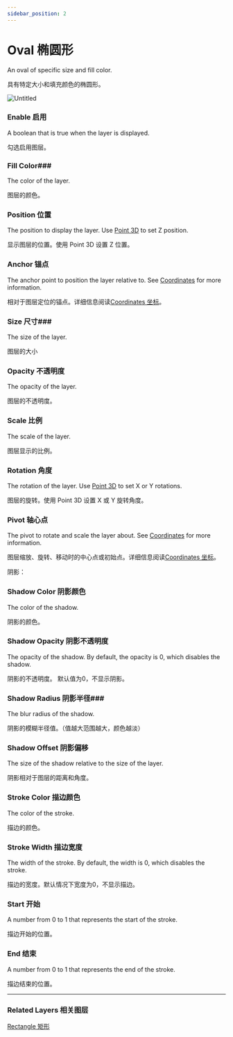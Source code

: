 ```yaml
---
sidebar_position: 2
---
```


# Oval 椭圆形

An oval of specific size and fill color.

具有特定大小和填充颜色的椭圆形。

![Untitled](https://s3.us-west-2.amazonaws.com/secure.notion-static.com/60d2a0bf-e6d8-42a6-bf37-626e082a0acb/Untitled.png?X-Amz-Algorithm=AWS4-HMAC-SHA256&X-Amz-Content-Sha256=UNSIGNED-PAYLOAD&X-Amz-Credential=AKIAT73L2G45EIPT3X45%2F20220602%2Fus-west-2%2Fs3%2Faws4_request&X-Amz-Date=20220602T185349Z&X-Amz-Expires=86400&X-Amz-Signature=ada7c722bb8836e72379bb6c22fe391885d18242acf5d459f457f49c4fd9459d&X-Amz-SignedHeaders=host&response-content-disposition=filename%20%3D%22Untitled.png%22&x-id=GetObject)

### Enable 启用

A boolean that is true when the layer is displayed.

勾选启用图层。

### Fill Color### 

The color of the layer.

图层的颜色。

### Position 位置

The position to display the layer. Use [Point 3D](https://www.notion.so/Point-3D-6d2c3b3df3f74659ae0d647876ce3aa9) to set Z position.

显示图层的位置。使用 Point 3D 设置 Z 位置。

### Anchor 锚点

The anchor point to position the layer relative to. See [Coordinates](https://www.notion.so/Coordinates-bd835085db7c48e49e00a66e5e44caf2) for more information.

相对于图层定位的锚点。详细信息阅读[Coordinates 坐标](https://www.notion.so/Coordinates-bd835085db7c48e49e00a66e5e44caf2)。

### Size 尺寸### 

The size of the layer.

图层的大小

### Opacity 不透明度

The opacity of the layer.

图层的不透明度。

### Scale 比例

The scale of the layer.

图层显示的比例。

### Rotation 角度

The rotation of the layer. Use [Point 3D](https://www.notion.so/Point-3D-6d2c3b3df3f74659ae0d647876ce3aa9) to set X or Y rotations.

图层的旋转。使用 Point 3D 设置 X 或 Y 旋转角度。

### Pivot 轴心点

The pivot to rotate and scale the layer about. See [Coordinates](https://www.notion.so/Coordinates-bd835085db7c48e49e00a66e5e44caf2) for more information.

图层缩放、旋转、移动时的中心点或初始点。详细信息阅读[Coordinates 坐标](https://www.notion.so/Coordinates-bd835085db7c48e49e00a66e5e44caf2)。

阴影：

### Shadow Color 阴影颜色

The color of the shadow.

阴影的颜色。

### Shadow Opacity 阴影不透明度

The opacity of the shadow. By default, the opacity is 0, which disables the shadow.

阴影的不透明度。 默认值为0，不显示阴影。

### Shadow Radius 阴影半径### 

The blur radius of the shadow.

阴影的模糊半径值。（值越大范围越大，颜色越淡）

### Shadow Offset 阴影偏移

The size of the shadow relative to the size of the layer.

阴影相对于图层的距离和角度。

### Stroke Color 描边颜色

The color of the stroke.

描边的颜色。

### Stroke Width 描边宽度

The width of the stroke. By default, the width is 0, which disables the stroke.

描边的宽度。默认情况下宽度为0，不显示描边。

### Start 开始

A number from 0 to 1 that represents the start of the stroke.

描边开始的位置。

### End 结束

A number from 0 to 1 that represents the end of the stroke.

描边结束的位置。

------

### Related Layers 相关图层

[Rectangle 矩形](https://www.notion.so/Rectangle-d4f77c73db8f4c9393d1a4616cd27912)

